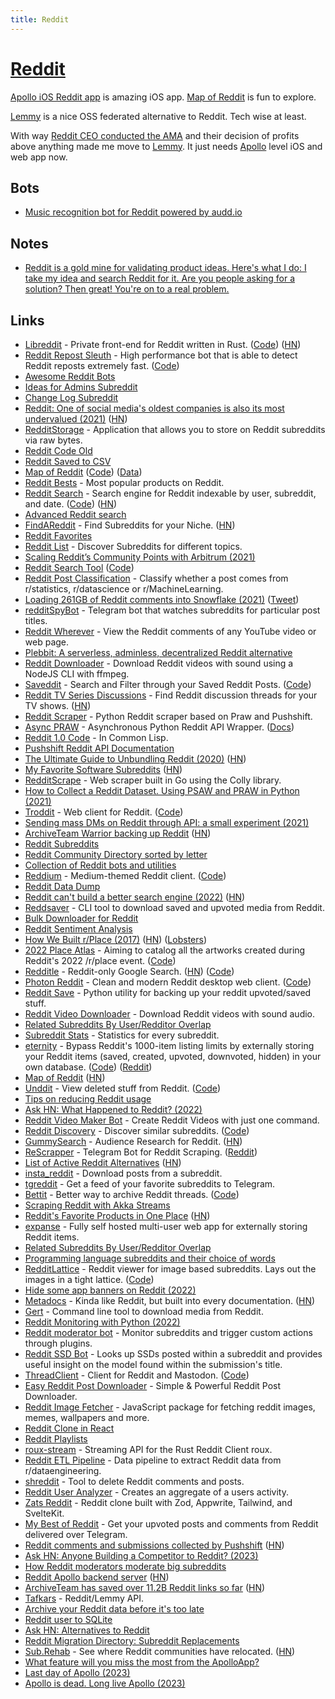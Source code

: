 ```yaml
---
title: Reddit
---
```


# [Reddit](https://www.reddit.com/)

[Apollo iOS Reddit app](https://apolloapp.io/) is amazing iOS app. [Map of Reddit](https://anvaka.github.io/map-of-reddit/) is fun to explore.

[Lemmy](https://github.com/LemmyNet/lemmy) is a nice OSS federated alternative to Reddit. Tech wise at least.

With way [Reddit CEO conducted the AMA](https://news.ycombinator.com/item?id=36277814) and their decision of profits above anything made me move to [Lemmy](../social-networks/lemmy.md). It just needs [Apollo](https://apolloapp.io/) level iOS and web app now.

## Bots

- [Music recognition bot for Reddit powered by audd.io](https://github.com/AudDMusic/RedditBot)

## Notes

- [Reddit is a gold mine for validating product ideas. Here's what I do: I take my idea and search Reddit for it. Are you people asking for a solution? Then great! You're on to a real problem.](https://twitter.com/mronge/status/1473790462053945345)

## Links

- [Libreddit](https://libredd.it/) - Private front-end for Reddit written in Rust. ([Code](https://github.com/spikecodes/libreddit)) ([HN](https://news.ycombinator.com/item?id=28451882))
- [Reddit Repost Sleuth](https://repostsleuth.com/search) - High performance bot that is able to detect Reddit reposts extremely fast. ([Code](https://github.com/barrycarey/RedditRepostSleuth))
- [Awesome Reddit Bots](https://github.com/huckingfoes/awesome-reddit-bots)
- [Ideas for Admins Subreddit](https://www.reddit.com/r/ideasfortheadmins/)
- [Change Log Subreddit](https://www.reddit.com/r/changelog/)
- [Reddit: One of social media's oldest companies is also its most undervalued (2021)](https://latecheckout.substack.com/p/reddit-organized-lightning) ([HN](https://news.ycombinator.com/item?id=26215604))
- [RedditStorage](https://github.com/rossem/RedditStorage) - Application that allows you to store on Reddit subreddits via raw bytes.
- [Reddit Code Old](https://github.com/reddit-archive/reddit)
- [Reddit Saved to CSV](https://github.com/AlkTheOrg/reddit-saved-to-csv)
- [Map of Reddit](https://anvaka.github.io/map-of-reddit/) ([Code](https://github.com/anvaka/map-of-reddit)) ([Data](https://github.com/anvaka/map-of-reddit-data))
- [Reddit Bests](https://redditbests.com/) - Most popular products on Reddit.
- [Reddit Search](https://camas.github.io/reddit-search/) - Search engine for Reddit indexable by user, subreddit, and date. ([Code](https://github.com/camas/reddit-search/)) ([HN](https://news.ycombinator.com/item?id=26867693))
- [Advanced Reddit search](https://redditsearch.io/)
- [FindAReddit](https://www.findareddit.com/) - Find Subreddits for your Niche. ([HN](https://news.ycombinator.com/item?id=27293902))
- [Reddit Favorites](https://redditfavorites.com/)
- [Reddit List](https://redditlist.io/) - Discover Subreddits for different topics.
- [Scaling Reddit’s Community Points with Arbitrum (2021)](https://www.reddit.com/r/ethereum/comments/opi5rg/scaling_reddits_community_points_with_arbitrum/)
- [Reddit Search Tool](https://redditsearchtool.com/) ([Code](https://github.com/HenryBalassiano/reddit-search-tool))
- [Reddit Post Classification](https://github.com/kingyiusuen/reddit-post-classification) - Classify whether a post comes from r/statistics, r/datascience or r/MachineLearning.
- [Loading 261GB of Reddit comments into Snowflake (2021)](https://hoffa.medium.com/loading-reddit-comments-into-snowflake-44b9f2072a84) ([Tweet](https://twitter.com/felipehoffa/status/1425507188995366914))
- [redditSpyBot](https://github.com/Cabbache/redditSpyBot) - Telegram bot that watches subreddits for particular post titles.
- [Reddit Wherever](https://github.com/z0ccc/Reddit-Wherever) - View the Reddit comments of any YouTube video or web page.
- [Plebbit: A serverless, adminless, decentralized Reddit alternative](https://github.com/plebbit/whitepaper/discussions/2)
- [Reddit Downloader](https://github.com/Pauloo27/reddit) - Download Reddit videos with sound using a NodeJS CLI with ffmpeg.
- [Saveddit](https://saveddit4reddit.herokuapp.com/) - Search and Filter through your Saved Reddit Posts. ([Code](https://github.com/ahmed-zubair-1998/Saveddit))
- [Reddit TV Series Discussions](https://www.redditdiscuss.com/) - Find Reddit discussion threads for your TV shows. ([HN](https://news.ycombinator.com/item?id=28665718))
- [Reddit Scraper](https://github.com/basaldella/reddit-scraper) - Python Reddit scraper based on Praw and Pushshift.
- [Async PRAW](https://github.com/praw-dev/asyncpraw) - Asynchronous Python Reddit API Wrapper. ([Docs](https://asyncpraw.readthedocs.io/en/stable/))
- [Reddit 1.0 Code](https://github.com/reddit-archive/reddit1.0) - In Common Lisp.
- [Pushshift Reddit API Documentation](https://github.com/pushshift/api)
- [The Ultimate Guide to Unbundling Reddit (2020)](https://latecheckout.substack.com/p/the-ultimate-guide-to-unbundling) ([HN](https://news.ycombinator.com/item?id=29420100))
- [My Favorite Software Subreddits](https://notes.eatonphil.com/high-quality-subreddits-you-should-be-following.html) ([HN](https://news.ycombinator.com/item?id=29450583))
- [RedditScrape](https://github.com/adgray09/RedditScrape) - Web scraper built in Go using the Colly library.
- [How to Collect a Reddit Dataset. Using PSAW and PRAW in Python (2021)](https://towardsdatascience.com/how-to-collect-a-reddit-dataset-c369de539114)
- [Troddit](https://www.troddit.com/) - Web client for Reddit. ([Code](https://github.com/burhan-syed/troddit))
- [Sending mass DMs on Reddit through API: a small experiment (2021)](https://www.trickster.dev/post/sending-mass-dms-on-reddit-through-api/)
- [ArchiveTeam Warrior backing up Reddit](https://tracker.archiveteam.org/reddit/) ([HN](https://news.ycombinator.com/item?id=29584622))
- [Reddit Subreddits](https://www.reddit.com/subreddits/)
- [Reddit Community Directory sorted by letter](https://www.reddit.com/subreddits/a-1/)
- [Collection of Reddit bots and utilities](https://github.com/voussoir/reddit)
- [Reddium](https://reddium.vercel.app/) - Medium-themed Reddit client. ([Code](https://github.com/eightants/reddium))
- [Reddit Data Dump](http://files.pushshift.io/reddit/)
- [Reddit can't build a better search engine (2022)](https://ruky.me/2022/02/17/reddit-can-build-a-better-search-engine/) ([HN](https://news.ycombinator.com/item?id=30369402))
- [Reddsaver](https://github.com/manojkarthick/reddsaver) - CLI tool to download saved and upvoted media from Reddit.
- [Bulk Downloader for Reddit](https://github.com/aliparlakci/bulk-downloader-for-reddit)
- [Reddit Sentiment Analysis](https://github.com/zeyad-mansour/reddit-sentiment-analysis)
- [How We Built r/Place (2017)](https://www.redditinc.com/blog/how-we-built-rplace/) ([HN](https://news.ycombinator.com/item?id=30918440)) ([Lobsters](https://lobste.rs/s/tial7p/how_we_built_r_place_2017))
- [2022 Place Atlas](https://place-atlas.stefanocoding.me/) - Aiming to catalog all the artworks created during Reddit's 2022 /r/place event. ([Code](https://github.com/Codixer/place-atlas))
- [Redditle](https://redditle.com/) - Reddit-only Google Search. ([HN](https://news.ycombinator.com/item?id=30946792)) ([Code](https://github.com/greentfrapp/redditle))
- [Photon Reddit](https://photon-reddit.com/) - Clean and modern Reddit desktop web client. ([Code](https://github.com/ArthurHeitmann/photon-reddit))
- [Reddit Save](https://github.com/samirelanduk/reddit-save) - Python utility for backing up your reddit upvoted/saved stuff.
- [Reddit Video Downloader](https://redditsave.com/) - Download Reddit videos with sound audio.
- [Related Subreddits By User/Redditor Overlap](https://subredditstats.com/subreddit-user-overlaps)
- [Subreddit Stats](https://subredditstats.com/) - Statistics for every subreddit.
- [eternity](https://eternity.portals.sh/) - Bypass Reddit's 1000-item listing limits by externally storing your Reddit items (saved, created, upvoted, downvoted, hidden) in your own database. ([Code](https://github.com/jc9108/eternity)) ([Reddit](https://www.reddit.com/r/selfhosted/comments/ulwz3v/save_your_reddit_data_saves_etc/))
- [Map of Reddit](https://anvaka.github.io/map-of-reddit/) ([HN](https://news.ycombinator.com/item?id=31357314))
- [Unddit](https://www.unddit.com/) - View deleted stuff from Reddit. ([Code](https://github.com/gurnec/removeddit))
- [Tips on reducing Reddit usage](https://hanki.dev/browse-less-reddit/)
- [Ask HN: What Happened to Reddit? (2022)](https://news.ycombinator.com/item?id=31508253)
- [Reddit Video Maker Bot](https://github.com/elebumm/RedditVideoMakerBot) - Create Reddit Videos with just one command.
- [Reddit Discovery](https://anvaka.github.io/redsim/) - Discover similar subreddits. ([Code](https://github.com/anvaka/redsim))
- [GummySearch](https://gummysearch.com/) - Audience Research for Reddit. ([HN](https://news.ycombinator.com/item?id=31720251))
- [ReScrapper](https://github.com/psantheus/ReScrapper) - Telegram Bot for Reddit Scraping. ([Reddit](https://www.reddit.com/r/TelegramBots/comments/vipjlo/rescrapper_reddit_scraper_that_saves_to_telegram/))
- [List of Active Reddit Alternatives](https://r.nf/r/RedditAlternatives/comments/oioeot/list_of_active_reddit_alternatives_v7/) ([HN](https://news.ycombinator.com/item?id=31955479))
- [insta_reddit](https://github.com/suryashekharc/insta_reddit) - Download posts from a subreddit.
- [tgreddit](https://github.com/raine/tgreddit) - Get a feed of your favorite subreddits to Telegram.
- [Bettit](https://bettit.net/) - Better way to archive Reddit threads. ([Code](https://github.com/ilmari-h/bettit))
- [Scraping Reddit with Akka Streams](https://github.com/inanna-malick/akka-streams-example)
- [Reddit's Favorite Products in One Place](https://looria.com/reddit/overview) ([HN](https://news.ycombinator.com/item?id=32764495))
- [expanse](https://github.com/jc9108/expanse) - Fully self hosted multi-user web app for externally storing Reddit items.
- [Related Subreddits By User/Redditor Overlap](https://subredditstats.com/subreddit-user-overlaps)
- [Programming language subreddits and their choice of words](https://github.com/Dobiasd/programming-language-subreddits-and-their-choice-of-words)
- [RedditLattice](https://redditlattice.netlify.app/) - Reddit viewer for image based subreddits. Lays out the images in a tight lattice. ([Code](https://github.com/vanillacode314/redditlattice))
- [Hide some app banners on Reddit (2022)](https://underpassapp.com/news/2022-11-4.html)
- [Metadocs](https://metadocs8.com/) - Kinda like Reddit, but built into every documentation. ([HN](https://news.ycombinator.com/item?id=33518828))
- [Gert](https://github.com/mcdallas/gert) - Command line tool to download media from Reddit.
- [Reddit Monitoring with Python (2022)](https://segue.co/blog/reddit-monitoring-python/)
- [Reddit moderator bot](https://github.com/gc-plp/reddit-moderator-bot) - Monitor subreddits and trigger custom actions through plugins.
- [Reddit SSD Bot](https://github.com/ocmarin/ssd-bot) - Looks up SSDs posted within a subreddit and provides useful insight on the model found within the submission's title.
- [ThreadClient](https://thread.pfg.pw/#/) - Client for Reddit and Mastodon. ([Code](https://github.com/pfgithub/threadclient))
- [Easy Reddit Post Downloader](https://github.com/josephrcox/easy-reddit-downloader) - Simple & Powerful Reddit Post Downloader.
- [Reddit Image Fetcher](https://github.com/arifszn/reddit-image-fetcher) - JavaScript package for fetching reddit images, memes, wallpapers and more.
- [Reddit Clone in React](https://github.com/SashenJayathilaka/Reddit-Clone)
- [Reddit Playlists](https://github.com/jameslawlor/reddit-playlists)
- [roux-stream](https://github.com/torfsen/roux-stream) - Streaming API for the Rust Reddit Client roux.
- [Reddit ETL Pipeline](https://github.com/ABZ-Aaron/Reddit-API-Pipeline) - Data pipeline to extract Reddit data from r/dataengineering.
- [shreddit](https://github.com/andrewbanchich/shreddit) - Tool to delete Reddit comments and posts.
- [Reddit User Analyzer](https://reddit-user-analyser.netlify.app/) - Creates an aggregate of a users activity.
- [Zats Reddit](https://github.com/TGlide/zats-reddit) - Reddit clone built with Zod, Appwrite, Tailwind, and SvelteKit.
- [My Best of Reddit](https://github.com/rounakdatta/my-best-of-reddit) - Get your upvoted posts and comments from Reddit delivered over Telegram.
- [Reddit comments and submissions collected by Pushshift](https://academictorrents.com/details/7c0645c94321311bb05bd879ddee4d0eba08aaee) ([HN](https://news.ycombinator.com/item?id=36038684))
- [Ask HN: Anyone Building a Competitor to Reddit? (2023)](https://news.ycombinator.com/item?id=36225583)
- [How Reddit moderators moderate big subreddits](https://news.ycombinator.com/item?id=36246526)
- [Reddit Apollo backend server](https://github.com/christianselig/apollo-backend) ([HN](https://news.ycombinator.com/item?id=36256167))
- [ArchiveTeam has saved over 11.2B Reddit links so far](https://reddit.com/r/DataHoarder/comments/142l1i0/archiveteam_has_saved_over_108_billion_reddit/) ([HN](https://news.ycombinator.com/item?id=36254172))
- [Tafkars](https://github.com/derivator/tafkars) - Reddit/Lemmy API.
- [Archive your Reddit data before it's too late](https://news.ycombinator.com/item?id=36259930)
- [Reddit user to SQLite](https://github.com/xavdid/reddit-user-to-sqlite)
- [Ask HN: Alternatives to Reddit](https://news.ycombinator.com/item?id=36293789)
- [Reddit Migration Directory: Subreddit Replacements](https://redditmigration.com/)
- [Sub.Rehab](https://sub.rehab/) - See where Reddit communities have relocated. ([HN](https://news.ycombinator.com/item?id=36401999))
- [What feature will you miss the most from the ApolloApp?](https://www.reddit.com/r/apolloapp/comments/14ilq08/what_feature_will_you_miss_the_most_from_the/)
- [Last day of Apollo (2023)](https://www.reddit.com/r/apolloapp/comments/14nb5qs/today_is_apollo_for_reddits_last_day_and_i_just/)
- [Apollo is dead. Long live Apollo (2023)](https://news.ycombinator.com/item?id=36543894)
